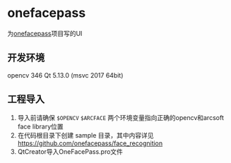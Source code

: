 # onefacepass
为[onefacepass](https://github.com/onefacepass)项目写的UI

## 开发环境

opencv 346
Qt 5.13.0 (msvc 2017 64bit)

## 工程导入

1. 导入前请确保 `$OPENCV` `$ARCFACE` 两个环境变量指向正确的opencv和arcsoft face library位置
2. 在代码根目录下创建 sample 目录，其中内容详见 https://github.com/onefacepass/face_recognition
3. QtCreator导入OneFacePass.pro文件

